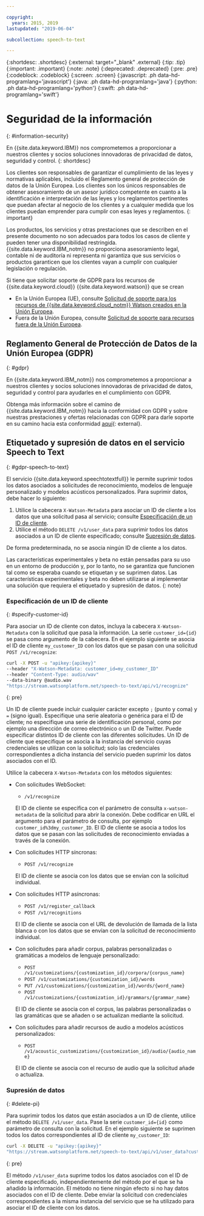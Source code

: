 ```yaml
---

copyright:
  years: 2015, 2019
lastupdated: "2019-06-04"

subcollection: speech-to-text

---
```


{:shortdesc: .shortdesc}
{:external: target="_blank" .external}
{:tip: .tip}
{:important: .important}
{:note: .note}
{:deprecated: .deprecated}
{:pre: .pre}
{:codeblock: .codeblock}
{:screen: .screen}
{:javascript: .ph data-hd-programlang='javascript'}
{:java: .ph data-hd-programlang='java'}
{:python: .ph data-hd-programlang='python'}
{:swift: .ph data-hd-programlang='swift'}

# Seguridad de la información
{: #information-security}

En {{site.data.keyword.IBM}} nos comprometemos a proporcionar a nuestros clientes y socios soluciones innovadoras de privacidad de datos, seguridad y control.
{: shortdesc}

Los clientes son responsables de garantizar el cumplimiento de las leyes y normativas aplicables, incluido el Reglamento general de protección de datos de la Unión Europea. Los clientes son los únicos responsables de obtener asesoramiento de un asesor jurídico competente en cuanto a la identificación e interpretación de las leyes y los reglamentos pertinentes que puedan afectar al negocio de los clientes y a cualquier medida que los clientes puedan emprender para cumplir con esas leyes y reglamentos.
{: important}

Los productos, los servicios y otras prestaciones que se describen en el presente documento no son adecuados para todos los casos de cliente y pueden tener una disponibilidad restringida. {{site.data.keyword.IBM_notm}} no proporciona asesoramiento legal, contable ni de auditoría ni representa ni garantiza que sus servicios o productos garanticen que los clientes vayan a cumplir con cualquier legislación o regulación.

Si tiene que solicitar soporte de GDPR para los recursos de {{site.data.keyword.cloud}} {{site.data.keyword.watson}} que se crean

-   En la Unión Europea (UE), consulte [Solicitud de soporte para los recursos de {{site.data.keyword.cloud_notm}} Watson creados en la Unión Europea](/docs/services/watson?topic=watson-gdpr-sar#request-EU).
-   Fuera de la Unión Europea, consulte [Solicitud de soporte para recursos fuera de la Unión Europea](/docs/services/watson?topic=watson-gdpr-sar#request-non-EU).

## Reglamento General de Protección de Datos de la Unión Europea (GDPR)
{: #gdpr}

En {{site.data.keyword.IBM_notm}} nos comprometemos a proporcionar a nuestros clientes y socios soluciones innovadoras de privacidad de datos, seguridad y control para ayudarles en el cumplimiento con GDPR.

Obtenga más información sobre el camino de {{site.data.keyword.IBM_notm}} hacia la conformidad con GDPR y sobre nuestras prestaciones y ofertas relacionadas con GDPR para darle soporte en su camino hacia esta conformidad [aquí](http://www.ibm.com/gdpr){: external}.

## Etiquetado y supresión de datos en el servicio Speech to Text
{: #gdpr-speech-to-text}

El servicio {{site.data.keyword.speechtotextfull}} le permite suprimir todos los datos asociados a solicitudes de reconocimiento, modelos de lenguaje personalizado y modelos acústicos personalizados. Para suprimir datos, debe hacer lo siguiente:

1.  Utilice la cabecera `X-Watson-Metadata` para asociar un ID de cliente a los datos que una solicitud pasa al servicio; consulte [Especificación de un ID de cliente](#specify-customer-id).
1.  Utilice el método `DELETE /v1/user_data` para suprimir todos los datos asociados a un ID de cliente especificado; consulte [Supresión de datos](#delete-pi).

De forma predeterminada, no se asocia ningún ID de cliente a los datos.

Las características experimentales y beta no están pensadas para su uso en un entorno de producción y, por lo tanto, no se garantiza que funcionen tal como se esperaba cuando se etiquetan y se suprimen datos. Las características experimentales y beta no deben utilizarse al implementar una solución que requiera el etiquetado y supresión de datos.
{: note}

### Especificación de un ID de cliente
{: #specify-customer-id}

Para asociar un ID de cliente con datos, incluya la cabecera `X-Watson-Metadata` con la solicitud que pasa la información. La serie `customer_id={id}` se pasa como argumento de la cabecera. En el ejemplo siguiente se asocia el ID de cliente `my_customer_ID` con los datos que se pasan con una solicitud `POST /v1/recognize`:

```bash
curl -X POST -u "apikey:{apikey}"
--header "X-Watson-Metadata: customer_id=my_customer_ID"
--header "Content-Type: audio/wav"
--data-binary @audio.wav
"https://stream.watsonplatform.net/speech-to-text/api/v1/recognize"
```
{: pre}

Un ID de cliente puede incluir cualquier carácter excepto `;` (punto y coma) y `=` (signo igual). Especifique una serie aleatoria o genérica para el ID de cliente; no especifique una serie de identificación personal, como por ejemplo una dirección de correo electrónico o un ID de Twitter. Puede especificar distintos ID de cliente con las diferentes solicitudes. Un ID de cliente que especifique se asocia a la instancia del servicio cuyas credenciales se utilizan con la solicitud; solo las credenciales correspondientes a dicha instancia del servicio pueden suprimir los datos asociados con el ID.

Utilice la cabecera `X-Watson-Metadata` con los métodos siguientes:

-   Con solicitudes WebSocket:
    -   `/v1/recognize`

    El ID de cliente se especifica con el parámetro de consulta `x-watson-metadata` de la solicitud para abrir la conexión. Debe codificar en URL el argumento para el parámetro de consulta, por ejemplo `customer_id%3dmy_customer_ID`. El ID de cliente se asocia a todos los datos que se pasan con las solicitudes de reconocimiento enviadas a través de la conexión.
-   Con solicitudes HTTP síncronas:
    -   `POST /v1/recognize`

    El ID de cliente se asocia con los datos que se envían con la solicitud individual.
-   Con solicitudes HTTP asíncronas:
    -   `POST /v1/register_callback`
    -   `POST /v1/recognitions`

    El ID de cliente se asocia con el URL de devolución de llamada de la lista blanca o con los datos que se envían con la solicitud de reconocimiento individual.
-   Con solicitudes para añadir corpus, palabras personalizadas o gramáticas a modelos de lenguaje personalizado:
    -   `POST /v1/customizations/{customization_id}/corpora/{corpus_name}`
    -   `POST /v1/customizations/{customization_id}/words`
    -   `PUT /v1/customizations/{customization_id}/words/{word_name}`
    -   `POST /v1/customizations/{customization_id}/grammars/{grammar_name}`

    El ID de cliente se asocia con el corpus, las palabras personalizadas o las gramáticas que se añaden o se actualizan mediante la solicitud.
-   Con solicitudes para añadir recursos de audio a modelos acústicos personalizados:
    -   `POST /v1/acoustic_customizations/{customization_id}/audio/{audio_name}`

    El ID de cliente se asocia con el recurso de audio que la solicitud añade o actualiza.

### Supresión de datos
{: #delete-pi}

Para suprimir todos los datos que están asociados a un ID de cliente, utilice el método `DELETE /v1/user_data`. Pase la serie `customer_id={id}` como parámetro de consulta con la solicitud. En el ejemplo siguiente se suprimen todos los datos correspondientes al ID de cliente `my_customer_ID`:

```bash
curl -X DELETE -u "apikey:{apikey}"
"https://stream.watsonplatform.net/speech-to-text/api/v1/user_data?customer_id=my_customer_ID"
```
{: pre}

El método `/v1/user_data` suprime todos los datos asociados con el ID de cliente especificado, independientemente del método por el que se ha añadido la información. El método no tiene ningún efecto si no hay datos asociados con el ID de cliente. Debe enviar la solicitud con credenciales correspondientes a la misma instancia del servicio que se ha utilizado para asociar el ID de cliente con los datos.
